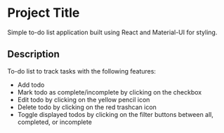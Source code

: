 # Project Title

Simple to-do list application built using React and Material-UI for styling.

## Description

To-do list to track tasks with the following features:

- Add todo
- Mark todo as complete/incomplete by clicking on the checkbox
- Edit todo by clicking on the yellow pencil icon
- Delete todo by clicking on the red trashcan icon
- Toggle displayed todos by clicking on the filter buttons between all, completed, or incomplete
